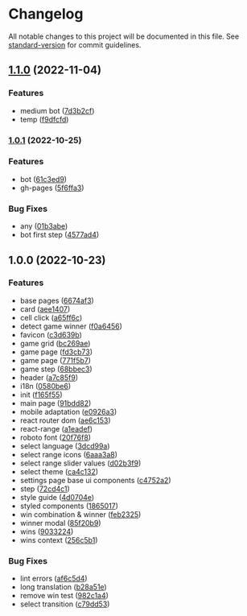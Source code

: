 # Changelog

All notable changes to this project will be documented in this file. See [standard-version](https://github.com/conventional-changelog/standard-version) for commit guidelines.

## [1.1.0](https://github.com/breusoff/tic-tac-toe/compare/v1.0.1...v1.1.0) (2022-11-04)


### Features

* medium bot ([7d3b2cf](https://github.com/breusoff/tic-tac-toe/commit/7d3b2cf839db6b519f149fdfa35ea154f9638021))
* temp ([f9dfcfd](https://github.com/breusoff/tic-tac-toe/commit/f9dfcfd5efcfdf427c801ea5cc498ce44ceba8d5))

### [1.0.1](https://github.com/breusoff/tic-tac-toe/compare/v1.0.0...v1.0.1) (2022-10-25)


### Features

* bot ([61c3ed9](https://github.com/breusoff/tic-tac-toe/commit/61c3ed97701b2bb56a1616d095c5bdbf0848aeb9))
* gh-pages ([5f6ffa3](https://github.com/breusoff/tic-tac-toe/commit/5f6ffa37351de624973bd1c6aec459bad4b95e85))


### Bug Fixes

* any ([01b3abe](https://github.com/breusoff/tic-tac-toe/commit/01b3abe6f28675e852037f2ff6bccb670f1e9e32))
* bot first step ([4577ad4](https://github.com/breusoff/tic-tac-toe/commit/4577ad4498e631c9cc929f4f997f62b0d3c86a3e))

## 1.0.0 (2022-10-23)


### Features

* base pages ([6674af3](https://github.com/breusoff/tic-tac-toe/commit/6674af3c9c2176d26a820a53429573da990b2e6c))
* card ([aee1407](https://github.com/breusoff/tic-tac-toe/commit/aee1407140331dcc3c372e3f469f4290183871d3))
* cell click ([a65ff6c](https://github.com/breusoff/tic-tac-toe/commit/a65ff6c341fc624b47b2bf1ca8b0b235203c43d5))
* detect game winner ([f0a6456](https://github.com/breusoff/tic-tac-toe/commit/f0a6456e44e21bc959824060fe1fdb129e7f9349))
* favicon ([c3d639b](https://github.com/breusoff/tic-tac-toe/commit/c3d639bc97d417bf48903a8c65d7db1e70d0a99f))
* game grid ([bc269ae](https://github.com/breusoff/tic-tac-toe/commit/bc269ae27f133d258d5ecda5d5d4ed25bca5c151))
* game page ([fd3cb73](https://github.com/breusoff/tic-tac-toe/commit/fd3cb730266ccd90161a00e1827c295d80d9cb98))
* game page ([771f5b7](https://github.com/breusoff/tic-tac-toe/commit/771f5b76b8ac1e192b96d611aebeb7363541e2fc))
* game step ([68bbec3](https://github.com/breusoff/tic-tac-toe/commit/68bbec35af95dc25d0e5d5e1a02d9e86c8831189))
* header ([a7c85f9](https://github.com/breusoff/tic-tac-toe/commit/a7c85f9bc6039c2990c6af3583e51e5c2da4fed6))
* i18n ([0580be6](https://github.com/breusoff/tic-tac-toe/commit/0580be614416178c3c1af7066451ef2b9be1405e))
* init ([f165f55](https://github.com/breusoff/tic-tac-toe/commit/f165f555758a9045c402ad679fc4746983c7aaff))
* main page ([91bdd82](https://github.com/breusoff/tic-tac-toe/commit/91bdd822e474d94e99cd2815fdece9ed43939a9b))
* mobile adaptation ([e0926a3](https://github.com/breusoff/tic-tac-toe/commit/e0926a32f7df6c14833a55b0957d655a55fe6431))
* react router dom ([ae6c153](https://github.com/breusoff/tic-tac-toe/commit/ae6c153ddfdc4a9b09a11727ec9585f58fea7597))
* react-range ([a1eadef](https://github.com/breusoff/tic-tac-toe/commit/a1eadeffb599f549fbe34f17f3c44bff18a7db65))
* roboto font ([20f76f8](https://github.com/breusoff/tic-tac-toe/commit/20f76f896bfb9aeae0597a9d2b7ff4285bbc3c37))
* select language ([3dcd99a](https://github.com/breusoff/tic-tac-toe/commit/3dcd99ab7486b0dfb4b4c3c93137b7b757d7bfc6))
* select range icons ([6aaa3a8](https://github.com/breusoff/tic-tac-toe/commit/6aaa3a8c979ac3b6a4649057a063f53aa095e05b))
* select range slider values ([d02b3f9](https://github.com/breusoff/tic-tac-toe/commit/d02b3f9d9cfba8ac9d30face0a2bd7117ae93747))
* select theme ([ca4c132](https://github.com/breusoff/tic-tac-toe/commit/ca4c132ff690daf58532d286d95d9a233826c8ab))
* settings page base ui components ([c4752a2](https://github.com/breusoff/tic-tac-toe/commit/c4752a2a56d1fb71738d9754cb1b08b96f163f91))
* step ([72cd4c1](https://github.com/breusoff/tic-tac-toe/commit/72cd4c14c49de41ecbc55734ddf4e8b4d6d0d59e))
* style guide ([4d0704e](https://github.com/breusoff/tic-tac-toe/commit/4d0704e78d0a20de7123db213634739a96d1959e))
* styled components ([1865017](https://github.com/breusoff/tic-tac-toe/commit/18650176981f8d199061f9c5ab2b319cf93f65a3))
* win combination & winner ([feb2325](https://github.com/breusoff/tic-tac-toe/commit/feb232553bfed751c15119a4833c161912031a7a))
* winner modal ([85f20b9](https://github.com/breusoff/tic-tac-toe/commit/85f20b953aa86b58620649df3c139d77fdaa5ecd))
* wins ([9033224](https://github.com/breusoff/tic-tac-toe/commit/9033224d2a65212853679c96bc16072e165e7c9a))
* wins context ([256c5b1](https://github.com/breusoff/tic-tac-toe/commit/256c5b12adda3878673c0839b58ad6573dd09fd4))


### Bug Fixes

* lint errors ([af6c5d4](https://github.com/breusoff/tic-tac-toe/commit/af6c5d417ebc789861d56da013e4b7128fa48d20))
* long translation ([b28a51e](https://github.com/breusoff/tic-tac-toe/commit/b28a51eb900210b4332d66e20eac0a75ae9cac9e))
* remove win test ([982c1a4](https://github.com/breusoff/tic-tac-toe/commit/982c1a4de5dcdbdcbc766f2ecb154fd931c7009a))
* select transition ([c79dd53](https://github.com/breusoff/tic-tac-toe/commit/c79dd53f72a7ba3ab0454665128dd329b6bd64ee))
